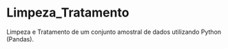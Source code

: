 # Limpeza_Tratamento
Limpeza e Tratamento de um conjunto amostral de dados utilizando Python (Pandas).
